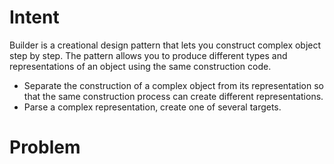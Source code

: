 # Intent
Builder is a creational design pattern that lets you construct complex object step by step. The pattern allows you to produce different types and representations of an object using the same construction code.

- Separate the construction of a complex object from its representation so that the same construction process can create different representations.
- Parse a complex representation, create one of several targets.

# Problem

